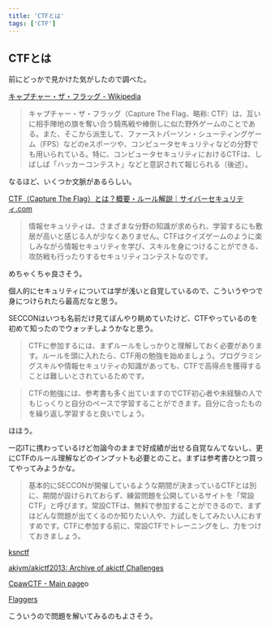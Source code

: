 ```yaml
---
title: 'CTFとは'
tags: ['CTF']
---
```


## CTFとは

前にどっかで見かけた気がしたので調べた。

[キャプチャー・ザ・フラッグ \- Wikipedia](https://ja.wikipedia.org/wiki/%E3%82%AD%E3%83%A3%E3%83%97%E3%83%81%E3%83%A3%E3%83%BC%E3%83%BB%E3%82%B6%E3%83%BB%E3%83%95%E3%83%A9%E3%83%83%E3%82%B0)

> キャプチャー・ザ・フラッグ（Capture The Flag、略称: CTF）は、互いに相手陣地の旗を奪い合う騎馬戦や棒倒しに似た野外ゲームのことである。また、そこから派生して、ファーストパーソン・シューティングゲーム（FPS）などのeスポーツや、コンピュータセキュリティなどの分野でも用いられている。特に、コンピュータセキュリティにおけるCTFは、しばしば「ハッカーコンテスト」などと意訳されて報じられる（後述）。

なるほど、いくつか文脈があるらしい。

[CTF（Capture The Flag）とは？概要・ルール解説｜サイバーセキュリティ\.com](https://cybersecurity-jp.com/column/33780)

> 情報セキュリティは、さまざまな分野の知識が求められ、学習するにも敷居が高いと感じる人が少なくありません。CTFはクイズゲームのように楽しみながら情報セキュリティを学び、スキルを身につけることができる、攻防戦も行ったりするセキュリティコンテストなのです。

めちゃくちゃ良さそう。

個人的にセキュリティについては学が浅いと自覚しているので、こういうやつで身につけられたら最高だなと思う。

SECCONはいつも名前だけ見てぼんやり眺めていたけど、CTFやっているのを初めて知ったのでウォッチしようかなと思う。

> CTFに参加するには、まずルールをしっかりと理解しておく必要があります。ルールを頭に入れたら、CTF用の勉強を始めましょう。プログラミングスキルや情報セキュリティの知識があっても、CTFで高得点を獲得することは難しいとされているためです。

> CTFの勉強には、参考書も多く出ていますのでCTF初心者や未経験の人でもじっくりと自分のペースで学習することができます。自分に合ったものを繰り返し学習すると良いでしょう。

ほほう。

一応ITに携わっているけど勿論今のままで好成績が出せる自覚なんてないし、更にCTFのルール理解などのインプットも必要とのこと。まずは参考書ひとつ買ってやってみようかな。

> 基本的にSECCONが開催しているような期間が決まっているCTFとは別に、期間が設けられておらず、練習問題を公開しているサイトを「常設CTF」と呼びます。常設CTFは、無料で参加することができるので、まずはどんな問題が出てくるのか知りたい人や、力試しをしてみたい人におすすめです。CTFに参加する前に、常設CTFでトレーニングをし、力をつけておきましょう。

[ksnctf](http://ksnctf.sweetduet.info/)

[akiym/akictf2013: Archive of akictf Challenges](https://github.com/akiym/akictf2013)

[CpawCTF \- Main page](https://ctf.cpaw.site/)o

[Flaggers](http://ctf.nash-dev.com/entrance)

こういうので問題を解いてみるのもよさそう。
